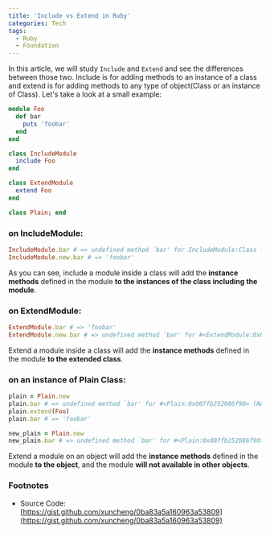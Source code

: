 ```yaml
---
title: 'Include vs Extend in Ruby'
categories: Tech
tags:
  - Ruby
  - Foundation
---
```


In this article, we will study `Include` and `Extend` and see the differences between those two. Include is for adding methods to an instance of a class and extend is for adding methods to any type of object(Class or an instance of Class). Let's take a look at a small example:

``` ruby
module Foo
  def bar
    puts 'foobar'
  end
end

class IncludeModule
  include Foo
end

class ExtendModule
  extend Foo
end

class Plain; end
```

<!-- more -->

### on IncludeModule:

``` ruby
IncludeModule.bar # => undefined method `bar' for IncludeModule:Class (NoMethodError)
IncludeModule.new.bar # => 'foobar'
```

As you can see, include a module inside a class will add the **instance methods** defined in the module **to the instances of the class including the module**.

### on ExtendModule:

``` ruby
ExtendModule.bar # => 'foobar'
ExtendModule.new.bar # => undefined method `bar' for #<ExtendModule:0x007f848197aee8> (NoMethodError)
```

Extend a module inside a class will add the **instance methods** defined in the module **to the extended class**.

### on an instance of Plain Class:

``` ruby
plain = Plain.new
plain.bar # => undefined method `bar' for #<Plain:0x007fb252086f90> (NoMethodError)
plain.extend(Foo)
plain.bar # => 'foobar'

new_plain = Plain.new
new_plain.bar # => undefined method `bar' for #<Plain:0x007fb252086f90> (NoMethodError)
```

Extend a module on an object will add the **instance methods** defined in the module **to the object**, and the module **will not available in other objects**.

### Footnotes

- Source Code: [https://gist.github.com/xuncheng/0ba83a5a160963a53809](https://gist.github.com/xuncheng/0ba83a5a160963a53809)
